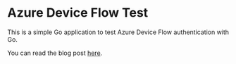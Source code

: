 # Azure Device Flow Test

This is a simple Go application to test Azure Device Flow authentication with Go.

You can read the blog post [here](https://moiaune.dev/2021/10/22/azure-device-flow-authentication-in-go/).
